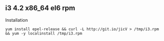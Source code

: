 ## i3 4.2 x86_64 el6 rpm

Installation

`yum install epel-release && curl -L http://git.io/jicV > /tmp/i3.rpm && yum -y localinstall /tmp/i3.rpm`
